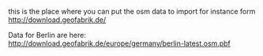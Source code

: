 this is the place where you can put the osm data to import for instance form 
http://download.geofabrik.de/


Data for Berlin are here: http://download.geofabrik.de/europe/germany/berlin-latest.osm.pbf
